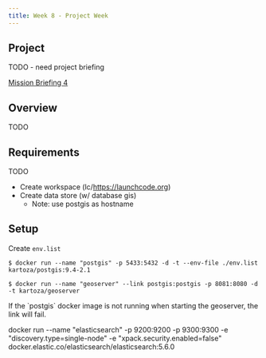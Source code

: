 ```yaml
---
title: Week 8 - Project Week
---
```


## Project

TODO - need project briefing

[Mission Briefing 4](../../materials/week06/zika_mission_briefing_4.pdf)

## Overview

TODO

## Requirements

TODO

- Create workspace (lc/https://launchcode.org)
- Create data store (w/ database gis)
  - Note: use postgis as hostname

## Setup

Create `env.list`

```nohighlight
$ docker run --name "postgis" -p 5433:5432 -d -t --env-file ./env.list kartoza/postgis:9.4-2.1
```

```nohighlight
$ docker run --name "geoserver" --link postgis:postgis -p 8081:8080 -d -t kartoza/geoserver
```

<aside class="aside-warning" markdown="1">
If the `postgis` docker image is not running when starting the geoserver, the link will fail.
</aside>


docker run --name "elasticsearch" -p 9200:9200 -p 9300:9300 -e "discovery.type=single-node"  -e "xpack.security.enabled=false" docker.elastic.co/elasticsearch/elasticsearch:5.6.0